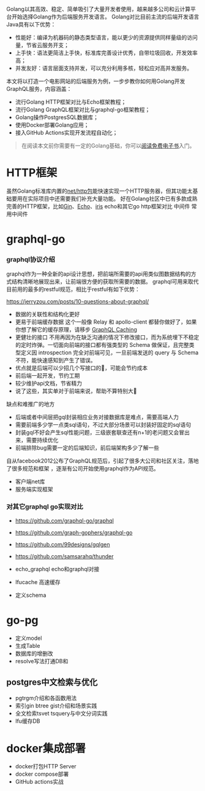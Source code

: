 Golang以其高效、稳定、简单吸引了大量开发者使用，越来越多公司和云计算平台开始选择Golang作为后端服务开发语言。
Golang对比目前主流的后端开发语言Java具有以下优势：

- 性能好：编译为机器码的静态类型语言，能以更少的资源提供同样量级的访问量，节省云服务开支；
- 上手快：语法更简洁上手快，标准库完善设计优秀，自带垃圾回收，开发效率高；
- 并发友好：语言层面支持并发，可以充分利用多核，轻松应对高并发服务。


本文将以打造一个电影网站的后端服务为例，一步步教你如何用Golang开发GraphQL服务，内容涵盖：

- 流行Golang HTTP框架对比与Echo框架教程；
- 流行Golang GraphQL框架对比与graphql-go框架教程；
- Golang操作PostgresSQL数据库；
- 使用Docker部署Golang应用；
- 接入GitHub Actions实现开发流程自动化；

> 在阅读本文前你需要有一定的Golang基础，你可以[阅读免费电子书](http://go.wuhaolin.cn/)入门。

# HTTP框架
虽然Golang标准库内置的[net/http包](https://golang.org/pkg/net/http/)能快速实现一个HTTP服务器，但其功能太基础要用在实际项目中还需要我们补充大量功能。
好在Golang社区中已有多款成熟完善的HTTP框架，比如[Gin](https://github.com/gin-gonic/gin)、[Echo](https://echo.labstack.com/)、[iris](https://github.com/kataras/iris)
echo和其它go http框架对比
中间件
常用中间件

# graphql-go

### graphql协议介绍
graphql作为一种全新的api设计思想，把前端所需要的api用类似图数据结构的方式结构清晰地展现出来，让前端很方便的获取所需要的数据。
graphql可用来取代目前用的最多的restful规范，相比于restful有如下优势：

 https://jerryzou.com/posts/10-questions-about-graphql/
 
- 数据的关联性和结构化更好
- 更易于前端缓存数据
  这个一般像 Relay 和 apollo-client 都替你做好了，如果你想了解它的缓存原理，请移步 [GraphQL Caching](https://graphql.org/learn/caching/)
- 更健壮的接口
    不用再因为在缺乏沟通的情况下修改接口，而为系统埋下不稳定的定时炸弹。一切面向前端的接口都有强类型的 Schema 做保证，且完整类型定义因 introspection 完全对前端可见，一旦前端发送的 query 与 Schema 不符，能快速感知到产生了错误。
- 优点就是后端可以少招几个写接口的🐶，可能会节约成本
- 前后端一起开发，节约工期
- 较少维护api文档，节省精力
- 说了这些，其实单对于前端来说，帮助不算特别大🐶

缺点和难推广的地方

- 后端或者中间层把gql封装相应业务对接数据库是难点，需要高端人力
- 需要前端多少学一点类sql语句，不过大部分场景可以封装好固定的sql语句
- 封装gql不好会产生sql性能问题，三级嵌套联查还有n+1的老问题又会冒出来，需要持续优化
- 前端排除bug需要一定的后端知识，前后端架构多少了解一些

自从facebook2012公布了GraphQL规范后，引起了很多大公司和社区关注，落地了很多规范和框架 ，逐渐有公司开始使用graphql作为API规范。
- 客户端net库
- 服务端实现框架

### 对其它graphql go实现对比
- https://github.com/graphql-go/graphql
- https://github.com/graph-gophers/graphql-go
- https://github.com/99designs/gqlgen
- https://github.com/samsarahq/thunder

- echo_graphql echo和graphql对接
- lfucache 高速缓存
- 定义schema

# go-pg

- 定义model
- 生成Table
- 数据库的增删改
- resolve写法打通DB和

## postgres中文检索与优化
- pgtrgm介绍和各函数用法
- 索引gin btree gist介绍和场景实践
- 全文检索tsvet tsquery与中文分词实践
- lfu缓存DB

# docker集成部署
- docker打包HTTP Server
- docker compose部署
- GitHub actions实战



  


